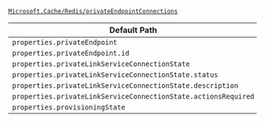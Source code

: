 [`Microsoft.Cache/Redis/privateEndpointConnections`](https://docs.microsoft.com/en-us/azure/templates/microsoft.cache/redis/privateendpointconnections)

| Default Path | Alias |
|---|---|
| `properties.privateEndpoint` | `Microsoft.Cache/redis/privateEndpointConnections/privateEndpoint` |
| `properties.privateEndpoint.id` | `Microsoft.Cache/redis/privateEndpointConnections/privateEndpoint.id` |
| `properties.privateLinkServiceConnectionState` | `Microsoft.Cache/redis/privateEndpointConnections/privateLinkServiceConnectionState` |
| `properties.privateLinkServiceConnectionState.status` | `Microsoft.Cache/redis/privateEndpointConnections/privateLinkServiceConnectionState.status` |
| `properties.privateLinkServiceConnectionState.description` | `Microsoft.Cache/redis/privateEndpointConnections/privateLinkServiceConnectionState.description` |
| `properties.privateLinkServiceConnectionState.actionsRequired` | `Microsoft.Cache/redis/privateEndpointConnections/privateLinkServiceConnectionState.actionsRequired` |
| `properties.provisioningState` | `Microsoft.Cache/redis/privateEndpointConnections/provisioningState` |

